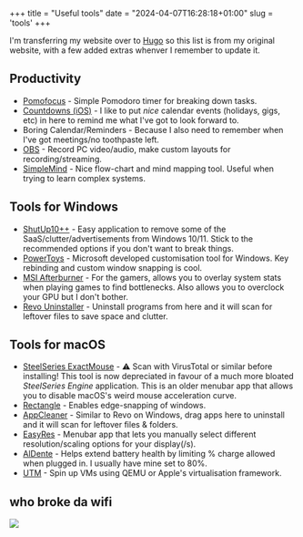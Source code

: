 +++
title = "Useful tools"
date = "2024-04-07T16:28:18+01:00"
slug = 'tools'
+++

I'm transferring my website over to [Hugo](https://gohugo.io) so this list is from my original website, with a few added extras whenver I remember to update it.

## Productivity

- [Pomofocus](https://pomofocus.io/) - Simple Pomodoro timer for breaking down tasks.
- [Countdowns (iOS)](https://apps.apple.com/app/id917514700) - I like to put *nice* calendar events (holidays, gigs, etc) in here to remind me what I've got to look forward to.
- Boring Calendar/Reminders - Because I also need to remember when I've got meetings/no toothpaste left.
- [OBS](https://obsproject.com/) - Record PC video/audio, make custom layouts for recording/streaming.
- [SimpleMind](https://simplemind.eu/) - Nice flow-chart and mind mapping tool. Useful when trying to learn complex systems.

## Tools for Windows

- [ShutUp10++](https://www.oo-software.com/en/shutup10) - Easy application to remove some of the SaaS/clutter/advertisements from Windows 10/11. Stick to the recommended options if you don't want to break things.
- [PowerToys](https://learn.microsoft.com/en-gb/windows/powertoys/) - Microsoft developed customisation tool for Windows. Key rebinding and custom window snapping is cool.
- [MSI Afterburner](https://www.msi.com/Landing/afterburner/graphics-cards) - For the gamers, allows you to overlay system stats when playing games to find bottlenecks. Also allows you to overclock your GPU but I don't bother.
- [Revo Uninstaller](https://www.revouninstaller.com/) - Uninstall programs from here and it will scan for leftover files to save space and clutter.

## Tools for macOS

- [SteelSeries ExactMouse](https://mac.softpedia.com/get/Utilities/SteelSeries-ExactMouse-Tool.shtml) - ⚠️ Scan with VirusTotal or similar before installing! This tool is now depreciated in favour of a much more bloated *SteelSeries Engine* application. This is an older menubar app that allows you to disable macOS's weird mouse acceleration curve.
- [Rectangle](https://rectangleapp.com/) - Enables edge-snapping of windows.
- [AppCleaner](https://freemacsoft.net/appcleaner/) - Similar to Revo on Windows, drag apps here to uninstall and it will scan for leftover files & folders.
- [EasyRes](http://easyresapp.com/) - Menubar app that lets you manually select different resolution/scaling options for your display(/s).
- [AlDente](https://apphousekitchen.com/) - Helps extend battery health by limiting % charge allowed when plugged in. I usually have mine set to 80%.
- [UTM](https://mac.getutm.app/) - Spin up VMs using QEMU or Apple's virtualisation framework.

## who broke da wifi
![](https://www.thinkbroadband.com/broadband/monitoring/quality/share/b9710ead55123bde207b170d0591d2795851f889.png)
